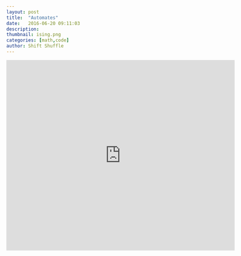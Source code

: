 ```yaml
---
layout: post
title:  "Automates"
date:   2016-06-20 09:11:03
description:
thumbnail: ising.png
categories: [math,code]
author: Shift Shuffle
---
```

<!-- <video autoplay loop="true" width="880" height="620">
    <source type="video/mp4" src="../../video/gol2oop_2.mp4">
</video> -->

<div>
<iframe src="https://drive.google.com/file/d/0B1pk5iwpIaSnb1ZzbW0xckJVNUk/preview?usp=sharing"
style="width:600px; height:500px;" frameborder="0"></iframe>
</div>
